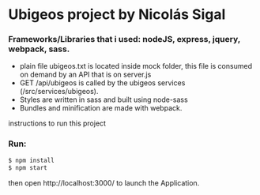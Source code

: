 # Ubigeos project by Nicolás Sigal

### Frameworks/Libraries that i used: nodeJS, express, jquery, webpack, sass.

- plain file ubigeos.txt is located inside mock folder, this file is consumed on demand by an API that is on server.js 
- GET /api/ubigeos is called by the ubigeos services (/src/services/ubigeos).
- Styles are written in sass and built using node-sass
- Bundles and minification are made with webpack.

instructions to run this project
### Run:
```sh
$ npm install
$ npm start 
```
then open http://localhost:3000/ to launch the Application.
